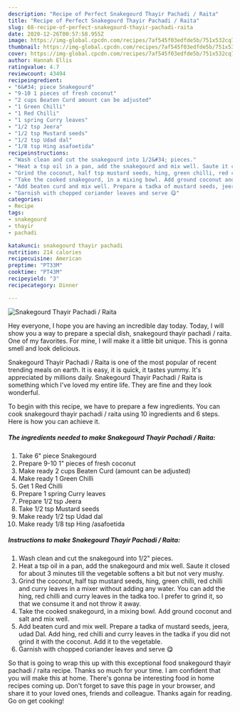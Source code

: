 ```yaml
---
description: "Recipe of Perfect Snakegourd Thayir Pachadi / Raita"
title: "Recipe of Perfect Snakegourd Thayir Pachadi / Raita"
slug: 68-recipe-of-perfect-snakegourd-thayir-pachadi-raita
date: 2020-12-26T00:57:58.955Z
image: https://img-global.cpcdn.com/recipes/7af545f03edfde5b/751x532cq70/snakegourd-thayir-pachadi-raita-recipe-main-photo.jpg
thumbnail: https://img-global.cpcdn.com/recipes/7af545f03edfde5b/751x532cq70/snakegourd-thayir-pachadi-raita-recipe-main-photo.jpg
cover: https://img-global.cpcdn.com/recipes/7af545f03edfde5b/751x532cq70/snakegourd-thayir-pachadi-raita-recipe-main-photo.jpg
author: Hannah Ellis
ratingvalue: 4.7
reviewcount: 43494
recipeingredient:
- "6&#34; piece Snakegourd"
- "9-10 1 pieces of fresh coconut"
- "2 cups Beaten Curd amount can be adjusted"
- "1 Green Chilli"
- "1 Red Chilli"
- "1 spring Curry leaves"
- "1/2 tsp Jeera"
- "1/2 tsp Mustard seeds"
- "1/2 tsp Udad dal"
- "1/8 tsp Hing asafoetida"
recipeinstructions:
- "Wash clean and cut the snakegourd into 1/2&#34; pieces."
- "Heat a tsp oil in a pan, add the snakegourd and mix well. Saute it closed for about 3 minutes till the vegetable softens a bit but not very mushy."
- "Grind the coconut, half tsp mustard seeds, hing, green chilli, red chilli and curry leaves in a mixer without adding any water. You can add the hing, red chilli and curry leaves in the tadka too. I prefer to grind it, so that we consume it and not throw it away."
- "Take the cooked snakegourd, in a mixing bowl. Add ground coconut and salt and mix well."
- "Add beaten curd and mix well. Prepare a tadka of mustard seeds, jeera, udad Dal. Add hing, red chilli and curry leaves in the tadka if you did not grind it with the coconut. Add it to the vegetable."
- "Garnish with chopped coriander leaves and serve 😋"
categories:
- Recipe
tags:
- snakegourd
- thayir
- pachadi

katakunci: snakegourd thayir pachadi 
nutrition: 214 calories
recipecuisine: American
preptime: "PT33M"
cooktime: "PT43M"
recipeyield: "3"
recipecategory: Dinner

---
```



![Snakegourd Thayir Pachadi / Raita](https://img-global.cpcdn.com/recipes/7af545f03edfde5b/751x532cq70/snakegourd-thayir-pachadi-raita-recipe-main-photo.jpg)

Hey everyone, I hope you are having an incredible day today. Today, I will show you a way to prepare a special dish, snakegourd thayir pachadi / raita. One of my favorites. For mine, I will make it a little bit unique. This is gonna smell and look delicious.

Snakegourd Thayir Pachadi / Raita is one of the most popular of recent trending meals on earth. It is easy, it is quick, it tastes yummy. It's appreciated by millions daily. Snakegourd Thayir Pachadi / Raita is something which I've loved my entire life. They are fine and they look wonderful.




To begin with this recipe, we have to prepare a few ingredients. You can cook snakegourd thayir pachadi / raita using 10 ingredients and 6 steps. Here is how you can achieve it.

<!--inarticleads1-->

##### The ingredients needed to make Snakegourd Thayir Pachadi / Raita:

1. Take 6&#34; piece Snakegourd
1. Prepare 9-10 1&#34; pieces of fresh coconut
1. Make ready 2 cups Beaten Curd (amount can be adjusted)
1. Make ready 1 Green Chilli
1. Get 1 Red Chilli
1. Prepare 1 spring Curry leaves
1. Prepare 1/2 tsp Jeera
1. Take 1/2 tsp Mustard seeds
1. Make ready 1/2 tsp Udad dal
1. Make ready 1/8 tsp Hing /asafoetida




<!--inarticleads2-->

##### Instructions to make Snakegourd Thayir Pachadi / Raita:

1. Wash clean and cut the snakegourd into 1/2&#34; pieces.
1. Heat a tsp oil in a pan, add the snakegourd and mix well. Saute it closed for about 3 minutes till the vegetable softens a bit but not very mushy.
1. Grind the coconut, half tsp mustard seeds, hing, green chilli, red chilli and curry leaves in a mixer without adding any water. You can add the hing, red chilli and curry leaves in the tadka too. I prefer to grind it, so that we consume it and not throw it away.
1. Take the cooked snakegourd, in a mixing bowl. Add ground coconut and salt and mix well.
1. Add beaten curd and mix well. Prepare a tadka of mustard seeds, jeera, udad Dal. Add hing, red chilli and curry leaves in the tadka if you did not grind it with the coconut. Add it to the vegetable.
1. Garnish with chopped coriander leaves and serve 😋




So that is going to wrap this up with this exceptional food snakegourd thayir pachadi / raita recipe. Thanks so much for your time. I am confident that you will make this at home. There's gonna be interesting food in home recipes coming up. Don't forget to save this page in your browser, and share it to your loved ones, friends and colleague. Thanks again for reading. Go on get cooking!
